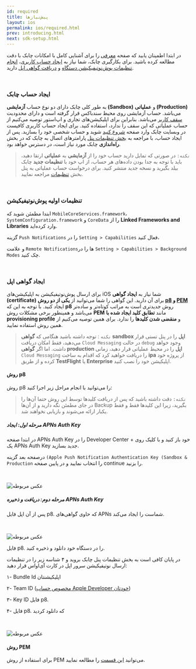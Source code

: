 ```yaml
---
id: required
title: پیش‌نیازها
layout: ios
permalink: ios/required.html
prev: introducing.html
next: sdk-setup.html
---
```


در ابتدا اطمینان یابید که صفحه [معرفی](/ios/introducing.html) را برای آشنایی کامل با امکانات چابک با دقت مطالعه کرده باشید. برای بکارگیری چابک، شما نیاز به [ایجاد حساب کاربری](/ios/required.html#ایجاد-حساب-چابک)، [انجام تنظیمات پوش‌نوتیفیکیشن دستگاه](/ios/required.html#تنظیمات-اولیه-پوش‌نوتیفیکیشن) و [دریافت گواهی اپل](/ios/required.html#ایجاد-گواهی-اپل) دارید.

<Br>

### ایجاد حساب چابک

به طور کلی چابک دارای دو نوع حساب **آزمایشی (Sandbox)** و **عملیاتی (Production)** می‌باشد. حساب‌ آزمایشی روی محیط سندباکس قرار گرفته است و دارای محدودیت [سقف کاربر](https://chabokpush.com/pricing.html) می‌باشد. بنابراین برای اپلیکیشن‌های تجاری و اپ‌استور توصیه می‌کنیم از حساب عملیاتی که این سقف را ندارد، استفاده کنید.
برای ایجاد حساب کاربری کافیست در وبسایت چابک وارد صفحه [شروع کنید](https://chabokpush.com/register.html) شوید و حساب شخصی خود را بسازید. پس از ایجاد حساب، با مراجعه به [بخش تنظیمات پنل](https://doc.chabokpush.com/panel/settings.html#%D8%AF%D8%B3%D8%AA%D8%B1%D8%B3%DB%8C%D9%87%D8%A7-%D9%88-%D8%AA%D9%88%DA%A9%D9%86%D9%87%D8%A7) پارامترهای اتصال به چابک که در بخش **راه‌اندازی** چابک مورد نیاز است، در دسترس خواهد بود. 

> `نکته:` در صورتی که تمایل دارید حساب خود را از **آزمایشی** به **عملیاتی** ارتقا دهید، باید با توجه به جدا بودن داده‌های هر حساب، از اپ خود با **تنظیمات جدید** چابک بیلد بگیرید و نسخه جدید منتشر کنید. برای درخواست حساب عملیاتی به پنل بخش [تنظیمات](https://sandbox.push.adpdigital.com/front/setting/accountRequest) مراجعه نمایید.

<Br>

### تنظیمات اولیه پوش‌نوتیفیکیشن

ابتدا مطمئن شوید که `MobileCoreServices.framework`، `SystemConfiguration.framework` و `CoreData` را از **Linked Frameworks and Libraries** وارد کرده‌اید.

گزینه `Push Notifications` را در `Setting > Capabilities` فعال کنید،

و علامت `Remote Notifications`ها را در `Setting > Capabilities > Background Modes` چک کنید.

<Br>

### ایجاد گواهی اپل

برای ارسال پوش‌نوتیفیکیشن به اپلیکیشن‌های iOS شما نیاز به **ایجاد گواهی (certificate)** برای آن دارید. این گواهی را شما می‌توانید از **یکی از دو روش [p8](/ios/required.html#روش-p8) و [PEM](/ios/pem-certificate.html)** ایجاد کنید. با توجه به این که **p8** روش جدیدتری است به مراتب کوتاه‌تر و ساده‌تر می‌باشد و همینطور برخی مشکلات روش **PEM** مانند **تطابق کلید ایجاد شده با provisioning profile** و **منقضی شدن کلیدها** را ندارد. برای همین توصیه می‌کنیم از همین روش استفاده نمایید.

>`نکته` : توجه داشته باشید هنگامی که **گواهی sandbox اپل** را در پنل تستی قرار می‌دهید، فقط امکان دریافت `Cloud Messaging` در حالت `debug` وجود خواهد داشت. اما اگر **گواهی production اپل** را در محیط عملیاتی قرار دهید، زمانی `Cloud Messaging` را دریافت خواهید کرد که اقدام به ساخت **ipa** از پروژه خود کرده و از طریق **TestFlight** یا **Enterprise** اپلیکیشن خود را نصب کنید.


#### روش p8

روش p8 را می‌توانید با انجام مراحل زیر اجرا کنید:

> `نکته:` دقت داشته باشید که پس از دریافت کلیدها توسط این روش حتما آن‌ها را در جای مطمئن نگه‌ دارید و از آن‌ها Backup بگیرید، زیرا این کلید‌ها فقط و فقط یکبار ارائه می‌شوند و بازیابی نخواهند شد. 

##### مرحله اول: ایجاد APNs Auth Key 

در ابتدا صفحه APNs Auth Key را در Developer Center خود باز کنید و با کلیک روی + یک APNs Auth Key  جدید بسازید.

درصفحه بعد گزینه `(Apple Push Notification Authentication Key (Sandbox & Production` را انتخاب نمایید و در پایین صفحه continue را بزنید.

<Br>

![عکس مربوطه](http://uupload.ir/files/f28b_certificate1.png)

##### مرحله دوم: دریافت و ذخیره APNs Auth Key 

پس از آن اپل فایل p8. که حاوی گواهی‌های APNs شماست را ایجاد می‌کند.

<Br>

![عکس مربوطه](http://uupload.ir/files/2lfd_certificate2.png)

فایل p8. را در دستگاه خود دانلود و ذخیره کنید. 


در پایان کافی است به بخش تنظیمات پنل چابک بروید و ۴ شناسه زیر را در تنظیمات ارسال نوتیفیکیشن سرور اپل در کارت آی‌اواس قرار دهید:

۱- Bundle Id اپلیکیشنتان 

۲- Team ID ([مخصوص حساب Apple Developer خودتان](https://developer.apple.com/account/#/membership/)) 

۳- Key ID فایل p8.

۴- فایل p8. که دانلود کردید

<Br>

![عکس مربوطه](http://uupload.ir/files/ae8b_certificateq.png)

#### روش PEM

برای استفاده از روش PEM می‌توانید [این قسمت](/ios/pem-certificate.html) را مطالعه نمایید.
